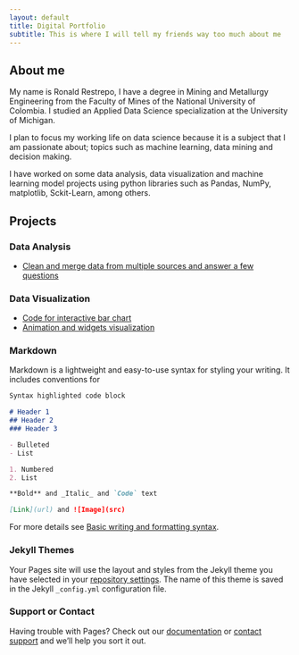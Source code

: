 ```yaml
---
layout: default
title: Digital Portfolio
subtitle: This is where I will tell my friends way too much about me
---
```


## About me

My name is Ronald Restrepo, I have a degree in Mining and Metallurgy Engineering from the Faculty of Mines of the National University of Colombia. I studied an Applied Data Science specialization at the University of Michigan.

I plan to focus my working life on data science because it is a subject that I am passionate about; topics such as machine learning, data mining and decision making.

I have worked on some data analysis, data visualization and machine learning model projects using python libraries such as Pandas, NumPy, matplotlib, Sckit-Learn, among others.

## Projects

### Data Analysis
- [Clean and merge data from multiple sources and answer a few questions](./Project_1.html)

### Data Visualization
- [Code for interactive bar chart](./Project_2.html)
- [Animation and widgets visualization](/Project_3.html)



### Markdown

Markdown is a lightweight and easy-to-use syntax for styling your writing. It includes conventions for

```markdown
Syntax highlighted code block

# Header 1
## Header 2
### Header 3

- Bulleted
- List

1. Numbered
2. List

**Bold** and _Italic_ and `Code` text

[Link](url) and ![Image](src)
```

For more details see [Basic writing and formatting syntax](https://docs.github.com/en/github/writing-on-github/getting-started-with-writing-and-formatting-on-github/basic-writing-and-formatting-syntax).

### Jekyll Themes

Your Pages site will use the layout and styles from the Jekyll theme you have selected in your [repository settings](https://github.com/rarestrepoc/rarestrepoc.github.io/settings/pages). The name of this theme is saved in the Jekyll `_config.yml` configuration file.

### Support or Contact

Having trouble with Pages? Check out our [documentation](https://docs.github.com/categories/github-pages-basics/) or [contact support](https://support.github.com/contact) and we’ll help you sort it out.
